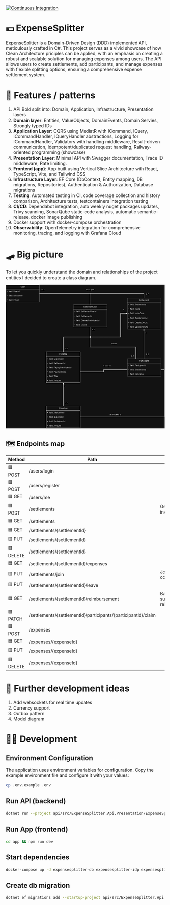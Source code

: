 ﻿[![Continuous Integration](https://github.com/rutkowski-tomasz/ExpenseSplitter.Api/actions/workflows/ci.yml/badge.svg)](https://github.com/rutkowski-tomasz/ExpenseSplitter.Api/actions/workflows/ci.yml)

# 💵 ExpenseSplitter

ExpenseSplitter is a Domain-Driven Design (DDD) implemented API, meticulously crafted in C#. This project serves as a vivid showcase of how Clean Architecture priciples can be applied, with an emphasis on creating a robust and scalable solution for managing expenses among users. The API allows users to create settlements, add participants, and manage expenses with flexible splitting options, ensuring a comprehensive expense settlement system.

# 🦩 Features / patterns

1. API Bold split into: Domain, Application, Infrastructure, Presentation layers
2. **Domain layer**: Entities, ValueObjects, DomainEvents, Domain Servies, Strongly typed IDs
3. **Application Layer**: CQRS using MediatR with ICommand, IQuery, ICommandHandler, IQueryHandler abstractions, Logging for ICommandHandler, Validators with handling middleware, Result-driven communication, Idempotent/duplicated request handling, Railway-oriented programming (showcase)
4. **Presentation Layer**: Minimal API with Swagger documentation, Trace ID middleware, Rate limiting.
5. **Frontend (app)**: App built using Vertical Slice Architecture with React, TypeScript, Vite, and Tailwind CSS 
6. **Infrastructure Layer**: EF Core (DbContext, Entity mapping, DB migrations, Repositories), Authentication & Authorization, Database migrations
7. **Testing**: Automated testing in CI, code coverage collection and history comparison, Architecture tests, testcontainers integration testing
8. **CI/CD**: Dependabot integration, auto weekly nuget packages updates, Trivy scanning, SonarQube static-code analysis, automatic semantic-release, docker image publishing
9. Docker support with docker-compose orchestration
10. **Observability**: OpenTelemetry integration for comprehensive monitoring, tracing, and logging with Grafana Cloud


# 🛹 Big picture

To let you quickly understand the domain and relationships of the project entities I decided to create a class diagram.

![ExpenseSplitter.Api class diagram](ExpenseSplitter.Diagram.drawio.png "Class diagram")

## 🗺️ Endpoints map

| Method  | Path   | Notes  |
|---|---|---|
| 🟩 POST | /users/login | |
| 🟩 POST | /users/register | |
| 🟦 GET | /users/me | |
| 🟩 POST | /settlements | Generates invite code |
| 🟦 GET | /settlements | |
| 🟦 GET | /settlements/{settlementId} | |
| 🟨 PUT | /settlements/{settlementId} | |
| 🟥 DELETE | /settlements/{settlementId} | |
| 🟦 GET | /settlements/{settlementId}/expenses | |
| 🟨 PUT | /settlements/join | Join using invite code |
| 🟨 PUT | /settlements/{settlementId}/leave | |
| 🟦 GET | /settlements/{settlementId}/reimbursement | Balances and suggested reimbursements |
| 🟪 PATCH | /settlements/{settlementId}/participants/{participantId}/claim | |
| 🟩 POST | /expenses | |
| 🟦 GET | /expenses/{expenseId} | |
| 🟨 PUT | /expenses/{expenseId} | |
| 🟥 DELETE | /expenses/{expenseId} | |

# 🔭 Further development ideas

1. Add websockets for real time updates
2. Currency support
3. Outbox pattern
4. Model diagram

# 👨‍💻 Development


## Environment Configuration

The application uses environment variables for configuration. Copy the example environment file and configure it with your values:

```sh
cp .env.example .env
```

## Run API (backend)

```sh
dotnet run --project api/src/ExpenseSplitter.Api.Presentation/ExpenseSplitter.Api.Presentation.csproj
```

## Run App (frontend)

```sh
cd app && npm run dev
```

## Start dependencies

```sh
docker-compose up -d expensesplitter-db expensesplitter-idp expensesplitter-cache expensesplitter-pgadmin
```

## Create db migration

```sh
dotnet ef migrations add --startup-project api/src/ExpenseSplitter.Api.Presentation --project api/src/ExpenseSplitter.Api.Infrastructure ...
```
